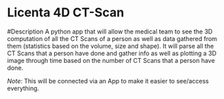 # Licenta 4D CT-Scan

#Description
A python app that will allow the medical team to see the 3D computation of all the CT Scans of a person as well as data gathered from them (statistics based on the volume, size and shape). It will parse all the CT Scans that a person have done and gather info as well as plotting a 3D image through time based on the number of CT Scans that a person have done.

*Note*: This will be connected via an App to make it easier to see/access everything.

